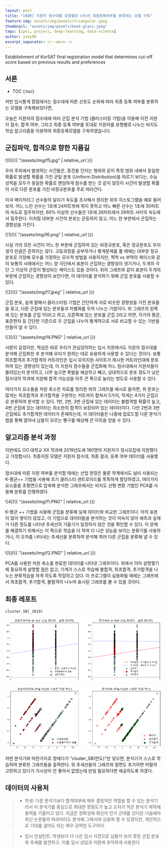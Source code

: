 ```yaml
---
layout: post
title: "[KOR] 지원자 점수대를 유형별로 나누어 최종등록여부를 분류하는 모델 구축"
feature-img: assets/img/pexels/triangular.jpeg
thumbnail: "assets/img/pexels/book-glass.jpeg"
tags: [ipsi, project, deep-learning, data-science]
author: joey99
excerpt_separator: <!--more-->
---
```


<p>  Establishment of KorSAT final registration model that determines cut-off score based on previous results and preferences </p>
<!--more-->

## 서론
* TOC
{:toc}

<p> 저번 입시통계 칼럼에서는 점수대에 따른 선호도 순위에 따라 최종 등록 여부를 분류하는 모델을 구축해보았다면, </p>

<p> 오늘은 지원자의 점수대에 따라 군집 분석 기법 (클러스터링 기법)을 이용해 이전 지원자 점수, 합격 여부, 그리고 최종 등록 여부를 토대로 지원자를 유형별로 나누는 비지도 학습 알고리즘을 이용하여 최종등록모델을 구축하였습니다. </p>

## 군집파악, 합격으로 향한 지름길

![0]({{ "/assets/img/f5.jpg" | relative_url }})

<p> 우리 주위에서 발생하는 사건들은, 동전을 던지는 행위와 같이 특정 범위 내에서 동일한 확률로 발생할 확률을 가진 균일 분포 (Uniform Distribution)을 따르기 보다는, 수능 성적을 모두가 동일한 확률로 랜덤하게 점수를 받는 것 같지 않듯이 사건이 발생할 확률이 서로 다른 분포를 가진 비정규분포를 주로 따라간다.  </p>

<p> 미국 메이저리그 선수들의 달리기 속도를 조사해서 정리한 위의 히스토그램을 예로 들어보자. 어느 느린 선수는 1초에 24피트밖에 뛰지 못하고 어느 빠른 선수는 1초에 30피트의 속도로 질주하지만, 60% 이상의 선수들은 1초에 26피트에서 28피트 사이의 속도에서 질주한다. 이처럼 대부분 사건의 분포는 균등하지 않고, 어느 한 부분에서 군집하는 경향성을 가진다. </p>

![1]({{ "/assets/img/f6.png" | relative_url }})

<p> 사실 거의 모든 사건이 어느 한 부분에 군집하여 있는 비정규분포, 혹은 정규분포도 우리 생각 만큼은 흔하지는 않다. 고등과정을 공부하거나 통계문제를 풀 때에는 대부분 정규분포로 가정해 모수를 가정하는 모수적 방법을 사용하지만, 찍먹 vs 부먹의 케이스와 같이 보통의 사례에서는 어느 양 극단에서 표본이 군집하는 경향성이 생기거나, 두개의 극단 그 이상의 군집이 형성되는 케이스도 있을 것이다. 위의 그래프와 같이 표본이 두개의 부분에 군집하는 경향성이 보인다면, 이 데이터를 분석하기 위해 군집 분포를 사용할 수 있다. </p>

![2]({{ "/assets/img/f7.jpeg" | relative_url }})

<p> 군집 분포, 쉽게 말해서 클러스터링 기법은 간단하게 서로 비슷한 경향성을 가진 분포들을 묶고, 다른 군집에 있는 분포들과 차별화를 두어 나누는 기법이다. 위 그래프의 왼쪽에 있는 분포를 군집 1이라고 하고, 오른쪽에 있는 분포를 군집 2라고 하면, 각가의 평균, 표준편차 등 간단한 기준으로 두 군집을 나누어 통계적으로 서로 비교할 수 있는 기반을 만들어 낼 수 있다. </p>

![3]({{ "/assets/img/f4.PNG" | relative_url }})

<p> 서론이 길었지만, 핵심은 바로 우리가 관심있어하는 입시 지원에서도 지원자 점수대를 분석해 군집화한 후 분석해 우리가 원하는 대로 유용하게 사용할 수 있다는 것이다. 보통 최초합격과 추가합격의 커트라인은 입시 모의지원 사이트가 제시한 커트라인대에 분포하여 있는 경향성이 있는데, 이 지원자 점수들을 군집화해 어느 점수대에서 지원자들이 몰려있는지 분석하고, 너무 높으면 폭발을 예상하고 빼고, 상대적으로 분포 정도가 낮은 점수대의 학과에 지원해 합격 가능성을 아주 큰 폭으로 늘리는 방도로 사용할 수 있다. </p>

<p> 여러가지 요소들을 차원 축소한 자료를 정리한 위의 그래프를 예시로 들자면, 위 분포는 많게는 최초합격과 추가합격을 구분하는 커트까지 합쳐서 5가지, 적게는 4가지 군집으로 분류하여 분석할 수 있다. 1번, 2번, 3번 군집에 있는 데이터는 불합격할 확률이 높고, 4번 군집에 있는 데이터는 최소한의 합격이 보장되어 있는 데이터이다. 다만 2번과 3번 군집에도 추가합격한 데이터가 존재하는데, 이 데이터들은 나중에 업로드할 다른 분석기법을 통해 알아내 남들이 모르는 빵구를 예상해 큰 이득을 얻을 수 있다. </p>

## 알고리즘 분석 과정

<p> 이번에도 OO 대학교 XX 학과에 2019년도에 180명의 지원자가 정시모집에 지원했다고 가정합시다. 최종지원 모델은 지원자 점수대, 최종 결과, 등록 여부 데이터를 사용했다. </p>

<p> 점수대에 따른 지원 여부를 분석할 때에는 산업 현장은 물론 학계에서도 널리 사용되는 K-평균++ 기법을 사용해 초기 클러스터 센트로이드를 똑똑하게 할당하였고, 여러가지 요소들을 초평면으로 압축해 분석한 그래프에서는 비지도 선형 변환 기법인 PCA를 사용해 분류를 진행하였다. </p>

![4]({{ "/assets/img/f1.PNG" | relative_url }})

<p> K-평균 ++ 기법을 사용해 군집을 분류해 실제 데이터와 비교한 그래프이다. 아직 표본이 많이 쌓이지 않았고, 이 기법으로 데이터들을 분석하는 것이 익숙치 않아 예측과 실제가 다른 정도를 나타낸 추세선의 기울기가 일정하지 않은 것을 확인할 수 있다. 이 문제를 해결하기 위해서는 이 쪽으로 학습을 더 하여 더 나은 성능을 보이는 분류기를 사용하거나, 이 오차를 나타내는 추세선을 분류하여 분석해 여러 다른 군집을 분류해 낼 수 있다. </p>

![5]({{ "/assets/img/f2.PNG" | relative_url }})

<p> PCA를 사용한 차원 축소를 완료한 데이터를 나타낸 그래프이다. 위에서 이미 설명했기에 중요하게 설명할 점은 없고, 기계가 스스로 학습해 불합격, 최초합격, 추가합격을 나누는 분류학습을 하게 하도록 작업하고 있다. 이 프로그램이 실용화될 때에는 그래프에서 최초합격, 추가합격, 불합격이 나누어 표시된 그래프를 볼 수 있을 것이다. </p>

## 최종 레포트

```python
cluster_SB(_2019)
```


![png](/assets/img/output_0_0.png)



![png](/assets/img/output_0_1.png)

<p> 저번 분석기와 마찬가지로 창에다가 "cluster_SB(연도)"만 넣으면, 분석기가 스스로 학습하여 분류한 그래프들을 출력한다. 위 추세선들의 그래프와 절편도 추가하면 어떨까 고민하고 있다가 가시성이 안 좋아서 없앴는데 만일 필요하다면 제공하도록 하겠다. </p>

## 데이터의 사용처

>- 학생: 다른 분석기보다 합격여부에 매우 결정적인 역할을 할 수 있는 분석기라서 이 분석기를 중심으로 최대한 정밀도가 높고 오차가 적은 분석기 제작에 총력을 기울이고 있다. 지금은 정확성에 확신이 안가  군대를 갔다온 다음에야 최신 논문들의 파라미터도 분석해 그제서야 상용화 할 수 있겠지만, 개인적으로 기대를 걸어도 되는 매우 강력한 도구이다.

>- 입시 컨설턴트: 학생보다 더 나은 입시 식견으로 남들이 보지 못한 군집 분포와 추세를 발견하고, 이를 입시 상담과 지원에 유익하게 사용한다





